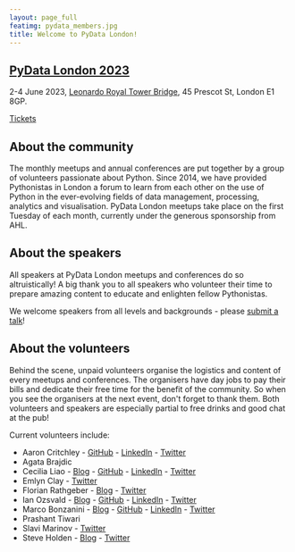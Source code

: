 ```yaml
---
layout: page_full
featimg: pydata_members.jpg
title: Welcome to PyData London!
---
```


## [PyData London 2023](https://pydata.org/london2023/)

2-4 June 2023, [Leonardo Royal Tower Bridge](https://www.leonardo-hotels.com/london/leonardo-royal-hotel-london-tower-bridge), 45 Prescot St, London E1 8GP.

[Tickets](https://pydata.org/london2023/tickets/)

## About the community

The monthly meetups and annual conferences are put together by a group of volunteers passionate about Python. Since 2014, we have provided Pythonistas in London a forum to learn from each other on the use of Python in the ever-evolving fields of data management, processing, analytics and visualisation.
PyData London meetups take place on the first Tuesday of each month, currently under the generous sponsorship from AHL. 

## About the speakers
All speakers at PyData London meetups and conferences do so altruistically! A big thank you to all speakers who volunteer their time to prepare amazing content to educate and enlighten fellow Pythonistas.

We welcome speakers from all levels and backgrounds - please [submit a talk](/submit-a-talk)!

## About the volunteers
Behind the scene, unpaid volunteers organise the logistics and content of every meetups and conferences. The organisers have day jobs to pay their bills and dedicate their free time for the benefit of the community. So when you see the organisers at the next event, don't forget to thank them. Both volunteers and speakers are especially partial to free drinks and good chat at the pub!

Current volunteers include:
* Aaron Critchley - [GitHub](https://github.com/aaroncritchley) - [LinkedIn](https://www.linkedin.com/in/aaroncritchley/) - [Twitter](https://twitter.com/aaroncritchley) 
* Agata Brajdic 
* Cecilia Liao - [Blog](http://cecilialiao.com/) - [GitHub](https://github.com/cecilialiao) - [LinkedIn](https://www.linkedin.com/in/cecilialiao) - [Twitter](https://twitter.com/cecilialiao)
* Emlyn Clay - [Twitter](https://twitter.com/emlynclay)
* Florian Rathgeber - [Blog](https://kynan.github.io) - [Twitter](https://twitter.com/frathgeber)
* Ian Ozsvald - [Blog](http://ianozsvald.com/) - [GitHub](https://github.com/ianozsvald) - [LinkedIn](https://www.linkedin.com/in/ianozsvald) - [Twitter](https://twitter.com/ianozsvald) 
* Marco Bonzanini - [Blog](https://marcobonzanini.com/) - [GitHub](https://github.com/bonzanini) - [LinkedIn](https://www.linkedin.com/in/marcobonzanini) - [Twitter](https://twitter.com/marcobonzanini)
* Prashant Tiwari
* Slavi Marinov - [Twitter](https://twitter.com/slavitweets)
* Steve Holden - [Blog](http://holdenweb.blogspot.co.uk/) - [Twitter](https://twitter.com/holdenweb)
 
